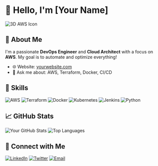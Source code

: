 # 👋 Hello, I'm [Your Name]

![3D AWS Icon](https://link-to-your-3d-icon.png)

## 🌟 About Me

I'm a passionate **DevOps Engineer** and **Cloud Architect** with a focus on **AWS**. My goal is to automate and optimize everything!

- 🌐 Website: [yourwebsite.com](https://yourwebsite.com)
- 💬 Ask me about: AWS, Terraform, Docker, CI/CD

## 🚀 Skills

![AWS](https://img.shields.io/badge/AWS-232F3E?style=for-the-badge&logo=amazon-aws&logoColor=white)
![Terraform](https://img.shields.io/badge/Terraform-623CE4?style=for-the-badge&logo=terraform&logoColor=white)
![Docker](https://img.shields.io/badge/Docker-2496ED?style=for-the-badge&logo=docker&logoColor=white)
![Kubernetes](https://img.shields.io/badge/Kubernetes-326CE5?style=for-the-badge&logo=kubernetes&logoColor=white)
![Jenkins](https://img.shields.io/badge/Jenkins-D24939?style=for-the-badge&logo=jenkins&logoColor=white)
![Python](https://img.shields.io/badge/Python-3776AB?style=for-the-badge&logo=python&logoColor=white)

## 📈 GitHub Stats

![Your GitHub Stats](https://github-readme-stats.vercel.app/api?username=yourusername&show_icons=true&theme=radical)
![Top Languages](https://github-readme-stats.vercel.app/api/top-langs/?username=yourusername&layout=compact&theme=radical)

## 🔗 Connect with Me

[![LinkedIn](https://img.shields.io/badge/LinkedIn-blue?style=for-the-badge&logo=linkedin)](https://www.linkedin.com/in/yourprofile)
[![Twitter](https://img.shields.io/badge/Twitter-blue?style=for-the-badge&logo=twitter)](https://twitter.com/yourusername)
[![Email](https://img.shields.io/badge/Email-blue?style=for-the-badge&logo=gmail)](mailto:your.email@example.com)

